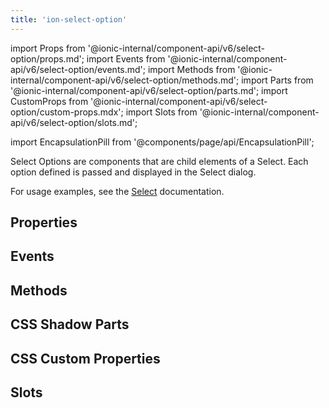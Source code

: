 ```yaml
---
title: 'ion-select-option'
---
```


import Props from '@ionic-internal/component-api/v6/select-option/props.md';
import Events from '@ionic-internal/component-api/v6/select-option/events.md';
import Methods from '@ionic-internal/component-api/v6/select-option/methods.md';
import Parts from '@ionic-internal/component-api/v6/select-option/parts.md';
import CustomProps from '@ionic-internal/component-api/v6/select-option/custom-props.mdx';
import Slots from '@ionic-internal/component-api/v6/select-option/slots.md';

<head>
  <title>Select Option | What Is An Option Select on Ionic Framework Apps</title>
  <meta
    name="description"
    content="What is an option select? Select Options are child element components of a Select—each option defined is passed and displayed in the Select dialog."
  />
</head>

import EncapsulationPill from '@components/page/api/EncapsulationPill';

<EncapsulationPill type="shadow" />

Select Options are components that are child elements of a Select. Each option defined is passed and displayed in the Select dialog.

For usage examples, see the [Select](./select) documentation.

## Properties

<Props />

## Events

<Events />

## Methods

<Methods />

## CSS Shadow Parts

<Parts />

## CSS Custom Properties

<CustomProps />

## Slots

<Slots />
